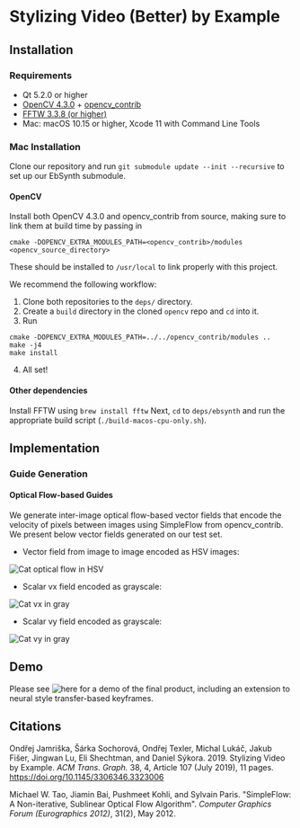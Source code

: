 # Stylizing Video (Better) by Example
## Installation
### Requirements
* Qt 5.2.0 or higher
* [OpenCV 4.3.0](https://github.com/opencv/opencv/tree/4.3.0) + [opencv_contrib](https://github.com/opencv/opencv_contrib)
* [FFTW 3.3.8 (or higher)](http://www.fftw.org/)
* Mac: macOS 10.15 or higher, Xcode 11 with Command Line Tools

### Mac Installation
Clone our repository and run `git submodule update --init --recursive` to set up our EbSynth submodule. 
#### OpenCV
Install both OpenCV 4.3.0 and opencv_contrib from source, making sure to link them at build time by passing in
```
cmake -DOPENCV_EXTRA_MODULES_PATH=<opencv_contrib>/modules <opencv_source_directory>
```
These should be installed to `/usr/local` to link properly with this project.

We recommend the following workflow:
1. Clone both repositories to the `deps/` directory.
2. Create a `build` directory in the cloned `opencv` repo and `cd` into it. 
3. Run 
```
cmake -DOPENCV_EXTRA_MODULES_PATH=../../opencv_contrib/modules ..
make -j4
make install
```
4. All set!
#### Other dependencies
Install FFTW using `brew install fftw` Next, `cd` to `deps/ebsynth` and run the appropriate build script (`./build-macos-cpu-only.sh`). 

## Implementation
### Guide Generation
#### Optical Flow-based Guides
We generate inter-image optical flow-based vector fields that encode the velocity of pixels
between images using SimpleFlow from opencv_contrib. We present below vector fields generated on our test set.

* Vector field from image to image encoded as HSV images:  

![Cat optical flow in HSV](https://media.giphy.com/media/dxHtk041o3VlaS8NCL/giphy.gif)
* Scalar vx field encoded as grayscale:  

![Cat vx in gray](https://media.giphy.com/media/mBeo1ENx26fvTFIr9H/giphy.gif)
* Scalar vy field encoded as grayscale:  

![Cat vy in gray](https://media.giphy.com/media/mFl7l8vvtbO2cR3aw7/giphy.gif)
## Demo

Please see ![here](https://www.youtube.com/watch?v=77BxiVeDPSI) for a demo of the final product, including an extension to neural style transfer-based keyframes.
## Citations
Ondřej Jamriška, Šárka Sochorová, Ondřej Texler, Michal Lukáč, Jakub Fišer, Jingwan Lu, Eli Shechtman, and Daniel Sýkora. 2019.
Stylizing Video by Example.
*ACM Trans. Graph.* 38, 4, Article 107 (July 2019), 11 pages. https://doi.org/10.1145/3306346.3323006

Michael W. Tao, Jiamin Bai, Pushmeet Kohli, and Sylvain Paris. "SimpleFlow: A Non-iterative, Sublinear Optical Flow Algorithm". *Computer Graphics Forum (Eurographics 2012)*, 31(2), May 2012.
